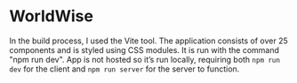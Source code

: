 # WorldWise
In the build process, I used the Vite tool. The application consists of over 25 components and is styled using CSS modules. It is run with the command "npm run dev". App is not hosted so it’s run locally, requiring both `npm run dev` for the client and `npm run server` for the server to function.
